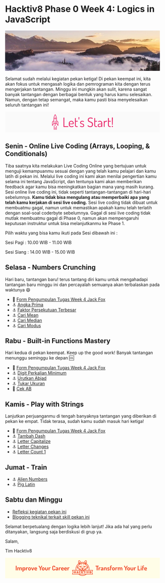 # Hacktiv8 Phase 0 Week 4: Logics in JavaScript

![Header](assets/header-w1.jpg)

Selamat sudah melalui kegiatan pekan ketiga! Di pekan keempat ini, kita akan fokus untuk mengasah logika dan pemrograman kita dengan terus mengerjakan tantangan. Minggu ini mungkin akan sulit, karena sangat banyak tantangan dengan berbagai bentuk yang harus kamu selesaikan. Namun, dengan tetap semangat, maka kamu pasti bisa menyelesaikan seluruh tantangan ini!

![Let's start!](assets/start.png)

## Senin - Online Live Coding (Arrays, Looping, & Conditionals)

Tiba saatnya kita melakukan Live Coding Online yang bertujuan untuk menguji kemampuanmu sesuai dengan yang telah kamu pelajari dan kamu latih di pekan ini. Melalui live coding ini kami akan menilai pengertian kamu selama ini tentang JavaScript, dan tentunya kami akan memberikan feedback agar kamu bisa meningkatkan bagian mana yang masih kurang. Sesi online live coding ini, tidak seperti tantangan-tantangan di hari-hari sebelumnya. **Kamu tidak bisa mengulang atau memperbaiki apa yang telah kamu kerjakan di sesi live coding.** Sesi live coding tidak dibuat untuk membuatmu gagal, namun untuk memastikan apakah kamu telah terlatih dengan soal-soal coderbyte sebelumnya. Gagal di sesi live coding tidak mutlak membuatmu gagal di Phase 0, namun akan mempengaruhi keputusan instruktur untuk bisa melanjutkanmu ke Phase 1.

Pilih waktu yang bisa kamu ikuti pada Sesi dibawah ini :

Sesi Pagi : 10.00 WIB - 11.00 WIB

Sesi Siang : 14.00 WIB - 15.00 WIB

## Selasa - Numbers Crunching
Hari baru, tantangan baru! terus tantang diri kamu untuk mengahadapi tantangan baru minggu ini dan percayalah semuanya akan terbalaskan pada waktunya :smile:

- :pushpin: [Form Pengumpulan Tugas Week 4 Jack Fox](https://airtable.com/shrJT6pI97roZ8jLm )
- :anchor:
[Angka Prima](/modules/challenge-angka-prima.md)
- :anchor:
[Faktor Persekutuan Terbesar](/modules/challenge-faktor-persekutuan-terbesar.md)
- :anchor:
[Cari Mean](/modules/challenge-cari-mean.md)
- :anchor:
[Cari Median](/modules/challenge-cari-median.md)
- :anchor:
[Cari Modus](/modules/challenge-cari-modus.md)
<!-- - :anchor:
[Simple Adding](https://coderbyte.com/information.php?ct=Simple%20Adding) -->

## Rabu - Built-in Functions Mastery
Hari kedua di pekan keempat. Keep up the good work! Banyak tantangan menunggu seminggu ke depan :cool:

- :pushpin: [Form Pengumpulan Tugas Week 4 Jack Fox](https://airtable.com/shrJT6pI97roZ8jLm )
- :anchor:
[Digit Perkalian Minimum](/modules/challenge-digit-perkalian-minimum.md)
- :anchor:
[Urutkan Abjad](/modules/challenge-urutkan-abjad.md)
- :anchor:
[Tukar Ukuran](/modules/challenge-tukar-besar-kecil.md)
- :rocket:
[Cek AB](/modules/challenge-cek-ab.md)

## Kamis - Play with Strings
Lanjutkan perjuanganmu di tengah banyaknya tantangan yang diberikan di pekan ke empat. Tidak terasa, sudah kamu sudah masuk hari ketiga!

- :pushpin: [Form Pengumpulan Tugas Week 4 Jack Fox](https://airtable.com/shrJT6pI97roZ8jLm )
- :anchor:
[Tambah Dash](/modules/challenge-tambah-dash.md)
- :anchor:
[Letter Capitalize](https://coderbyte.com/information.php?ct=Letter%20Capitalize)
- :anchor:
[Letter Changes](https://coderbyte.com/information.php?ct=Letter%20Changes)
- :anchor:
[Letter Count 1](https://coderbyte.com/information.php?ct=Letter%20Count%20I)

## Jumat - Train

- :anchor:
[Alien Numbers](/)
- :anchor:
[Pig Latin](/)

## Sabtu dan Minggu

- [Refleksi kegiatan pekan ini](https://github.com/hacktiv8/phase-0-activities/blob/master/modules/reflection.md)
- [Blogging teknikal terkait skill pekan ini](https://github.com/hacktiv8/phase-0-activities/blob/master/modules/blog.md)

Selamat berpetualang dengan logika lebih lanjut! Jika ada hal yang perlu ditanyakan, langsung saja berdiskusi di grup ya.

Salam,

Tim Hacktiv8

![Hacktiv8 Banner](assets/banner.png)

